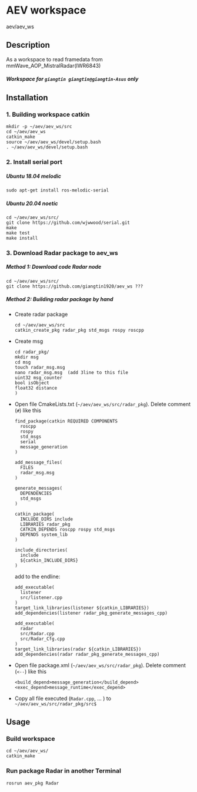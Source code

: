 # AEV workspace

aev/aev_ws

## Description

As a workspace to read framedata from mmWave_AOP_MistralRadar(IWR6843)
##### Workspace for `giangtin giangtin@giangtin-Asus` only


## Installation

### 1. Building workspace catkin

    mkdir -p ~/aev/aev_ws/src
    cd ~/aev/aev_ws
    catkin_make
    source ~/aev/aev_ws/devel/setup.bash
    . ~/aev/aev_ws/devel/setup.bash

### 2. Install serial port

##### Ubuntu 18.04 melodic

    sudo apt-get install ros-melodic-serial

##### Ubuntu 20.04 noetic

    cd ~/aev/aev_ws/src/
    git clone https://github.com/wjwwood/serial.git
    make
    make test
    make install

### 3. Download Radar package to aev_ws

##### Method 1: Download code Radar node

    cd ~/aev/aev_ws/src/
    git clone https://github.com/giangtin1920/aev_ws ???

##### Method 2: Building radar package by hand

* Create radar package

      cd ~/aev/aev_ws/src
      catkin_create_pkg radar_pkg std_msgs rospy roscpp

* Create msg

      cd radar_pkg/
      mkdir msg
      cd msg
      touch radar_msg.msg
      nano radar_msg.msg  (add 3line to this file
      uint32 msg_counter
      bool isObject
      float32 distance
      )

* Open file CmakeLists.txt (`~/aev/aev_ws/src/radar_pkg`). Delete comment (`#`) like this

      find_package(catkin REQUIRED COMPONENTS
        roscpp
        rospy
        std_msgs
        serial
        message_generation
      )

      add_message_files(
        FILES
        radar_msg.msg
      )

      generate_messages(
        DEPENDENCIES
        std_msgs
      )

      catkin_package(
        INCLUDE_DIRS include
        LIBRARIES radar_pkg
        CATKIN_DEPENDS roscpp rospy std_msgs
        DEPENDS system_lib
      )

      include_directories(
        include
        ${catkin_INCLUDE_DIRS}
      )

    add to the endline:

      add_executable(
        listener
        src/listener.cpp
      )
      target_link_libraries(listener ${catkin_LIBRARIES})
      add_dependencies(listener radar_pkg_generate_messages_cpp)

      add_executable(
        radar 
        src/Radar.cpp
        src/Radar_Cfg.cpp
      )
      target_link_libraries(radar ${catkin_LIBRARIES})
      add_dependencies(radar radar_pkg_generate_messages_cpp)

* Open file package.xml (`~/aev/aev_ws/src/radar_pkg`). Delete comment (`<--`) like this

      <build_depend>message_generation</build_depend>
      <exec_depend>message_runtime</exec_depend>

* Copy all file executed (`Radar.cpp`, ... ) to `~/aev/aev_ws/src/radar_pkg/src$`


## Usage

### Build workspace 

    cd ~/aev/aev_ws/
    catkin_make

### Run package Radar in another Terminal

    rosrun aev_pkg Radar